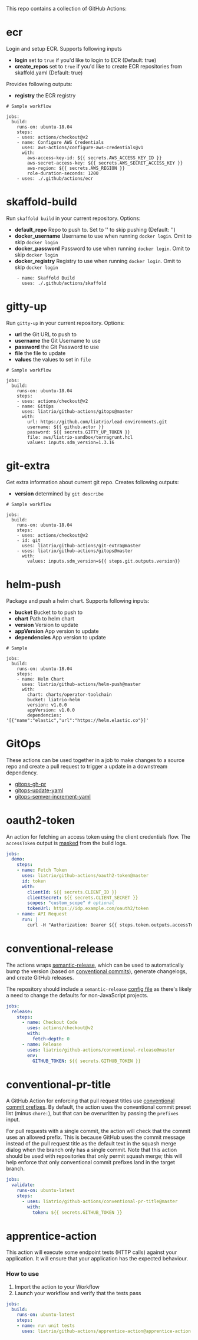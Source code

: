 This repo contains a collection of GitHub Actions:

# ecr
Login and setup ECR.  Supports following inputs

* **login** set to `true` if you'd like to login to ECR (Default: true)
* **create_repos** set to `true` if you'd like to create ECR repositories from skaffold.yaml (Default: true)

Provides following outputs:

* **registry** the ECR registry

```
# Sample workflow

jobs:
  build:
    runs-on: ubuntu-18.04
    steps:
    - uses: actions/checkout@v2
    - name: Configure AWS Credentials
      uses: aws-actions/configure-aws-credentials@v1
      with:
        aws-access-key-id: ${{ secrets.AWS_ACCESS_KEY_ID }}
        aws-secret-access-key: ${{ secrets.AWS_SECRET_ACCESS_KEY }}
        aws-region: ${{ secrets.AWS_REGION }}
        role-duration-seconds: 1200
    - uses: ./.github/actions/ecr
```

# skaffold-build
Run `skaffold build` in your current repository.  Options:

* **default_repo** Repo to push to.  Set to '' to skip pushing (Default: '')
* **docker_username** Username to use when running `docker login`. Omit to skip `docker login`
* **docker_password** Password to use when running `docker login`. Omit to skip `docker login`
* **docker_registry** Registry to use when running `docker login`. Omit to skip `docker login`

```
    - name: Skaffold Build
      uses: ./.github/actions/skaffold
```

# gitty-up
Run `gitty-up` in your current repository.  Options:

* **url** the Git URL to push to
* **username** the Git Username to use 
* **password** the Git Password to use
* **file** the file to update
* **values** the values to set in `file`

```
# Sample workflow

jobs:
  build:
    runs-on: ubuntu-18.04
    steps:
    - uses: actions/checkout@v2
    - name: GitOps
      uses: liatrio/github-actions/gitops@master
      with:
        url: https://github.com/liatrio/lead-environments.git
        username: ${{ github.actor }}
        password: ${{ secrets.GITTY_UP_TOKEN }}
        file: aws/liatrio-sandbox/terragrunt.hcl
        values: inputs.sdm_version=1.3.16
```

# git-extra
Get extra information about current git repo.  Creates following outputs:

* **version** determined by `git describe`

```
# Sample workflow

jobs:
  build:
    runs-on: ubuntu-18.04
    steps:
    - uses: actions/checkout@v2
    - id: git
      uses: liatrio/github-actions/git-extra@master
    - uses: liatrio/github-actions/gitops@master
      with:
        values: inputs.sdm_version=${{ steps.git.outputs.version}}
```

# helm-push
Package and push a helm chart.  Supports following inputs:

* **bucket** Bucket to to push to
* **chart** Path to helm chart
* **version** Version to update
* **appVersion** App version to update
* **dependencies** App version to update

```
# Sample 

jobs:
  build:
    runs-on: ubuntu-18.04
    steps:
    - name: Helm Chart
      uses: liatrio/github-actions/helm-push@master
      with:
        chart: charts/operator-toolchain
        bucket: liatrio-helm
        version: v1.0.0
        appVersion: v1.0.0
        dependencies: '[{"name":"elastic","url":"https://helm.elastic.co"}]'

```

# GitOps

These actions can be used together in a job to make changes to a source repo and create a pull request to trigger a update in a downstream dependency.

 - [gitops-gh-pr](./gitops-gh-pr/)
 - [gitops-update-yaml](./gitops-update-yaml/)
 - [gitops-semver-increment-yaml](./gitops-semver-increment-yaml/)

# oauth2-token

An action for fetching an access token using the client credentials flow. 
The `accessToken` output is [masked](https://docs.github.com/en/actions/reference/workflow-commands-for-github-actions#masking-a-value-in-log) from the build logs.

```yaml
jobs:
  demo:
    steps:
    - name: Fetch Token
      uses: liatrio/github-actions/oauth2-token@master
      id: token
      with:
        clientId: ${{ secrets.CLIENT_ID }}
        clientSecret: ${{ secrets.CLIENT_SECRET }}
        scopes: "custom_scope" # optional
        tokenUrl: https://idp.example.com/oauth2/token
    - name: API Request
      run: |
        curl -H "Authorization: Bearer ${{ steps.token.outputs.accessToken }}" https://api.example.com/protected
```

# conventional-release

The actions wraps [semantic-release](https://github.com/semantic-release/semantic-release), which can be used to automatically 
bump the version (based on [conventional commits](https://www.conventionalcommits.org/)), generate changelogs, and create GitHub releases.

The repository should include a `semantic-release` [config file](https://github.com/semantic-release/semantic-release/blob/master/docs/usage/configuration.md#configuration)
as there's likely a need to change the defaults for non-JavaScript projects. 

```yaml
jobs:
  release:
    steps:
      - name: Checkout Code
        uses: actions/checkout@v2
        with:
          fetch-depth: 0
      - name: Release
        uses: liatrio/github-actions/conventional-release@master
        env:
          GITHUB_TOKEN: ${{ secrets.GITHUB_TOKEN }}
```

# conventional-pr-title

A GitHub Action for enforcing that pull request titles use [conventional commit prefixes](https://www.conventionalcommits.org/en/v1.0.0/).
By default, the action uses the conventional commit preset list (minus `chore:`), but that can be overwritten by passing the `prefixes` input.

For pull requests with a single commit, the action will check that the commit uses an allowed prefix. This is because GitHub
uses the commit message instead of the pull request title as the default text in the squash merge dialog when the branch only has a single commit.
Note that this action should be used with repositories that only permit squash merge; this will help enforce that only conventional commit prefixes land in the target branch. 

```yaml
jobs:
  validate:
    runs-on: ubuntu-latest
    steps:
      - uses: liatrio/github-actions/conventional-pr-title@master
        with:
          token: ${{ secrets.GITHUB_TOKEN }}
```

# apprentice-action 

This action will execute some endpoint tests (HTTP calls) against your application.
It will ensure that your application has the expected behaviour.

### How to use
1. Import the action to your Workflow
2. Launch your workflow and verify that the tests pass

```yaml
jobs:
  build:
    runs-on: ubuntu-latest
    steps:
    - name: run unit tests
      uses: liatrio/github-actions/apprentice-action@apprentice-action
```
